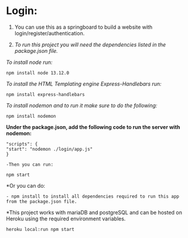 # Login:

1. You can use this as a springboard to build a website with login/register/authentication.

2. *To run this project you will need the dependencies listed in the package.json file.*

*To install node run:* 
    
    npm install node 13.12.0

    
*To install the HTML Templating engine Express-Handlebars run:*

    npm install express-handlebars

*To install nodemon and to run it make sure to do the following:*

    npm install nodemon

**Under the package.json, add the following code to run the server with nodemon:**
    
    "scripts": {
    "start": "nodemon ./login/app.js"
    }
    
    -Then you can run:
    
    npm start
    
*Or you can do:

    - npm install to install all dependencies required to run this app from the package.json file.

*This project works with mariaDB and postgreSQL and can be hosted on Heroku using the required environment variables.


    heroku local:run npm start 


    


